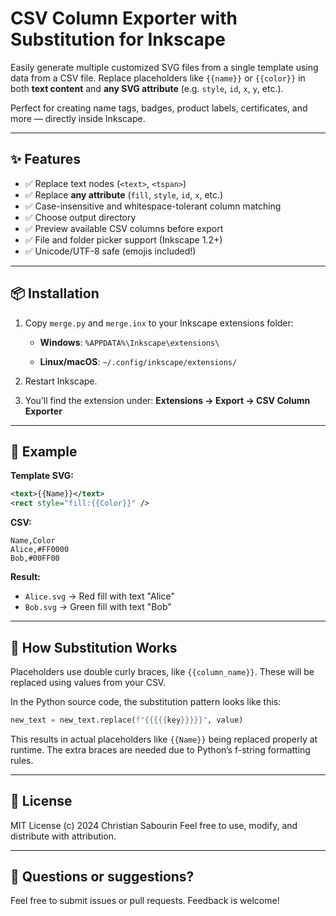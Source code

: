 # CSV Column Exporter with Substitution for Inkscape

Easily generate multiple customized SVG files from a single template using data from a CSV file. Replace placeholders like `{{name}}` or `{{color}}` in both **text content** and **any SVG attribute** (e.g. `style`, `id`, `x`, `y`, etc.).

Perfect for creating name tags, badges, product labels, certificates, and more — directly inside Inkscape.

---

## ✨ Features

* ✅ Replace text nodes (`<text>`, `<tspan>`)
* ✅ Replace **any attribute** (`fill`, `style`, `id`, `x`, etc.)
* ✅ Case-insensitive and whitespace-tolerant column matching
* ✅ Choose output directory
* ✅ Preview available CSV columns before export
* ✅ File and folder picker support (Inkscape 1.2+)
* ✅ Unicode/UTF-8 safe (emojis included!)

---

## 📦 Installation

1. Copy `merge.py` and `merge.inx` to your Inkscape extensions folder:

   * **Windows**:
     `%APPDATA%\Inkscape\extensions\`

   * **Linux/macOS**:
     `~/.config/inkscape/extensions/`

2. Restart Inkscape.

3. You’ll find the extension under:
   **Extensions → Export → CSV Column Exporter**

---

## 🧪 Example

**Template SVG:**

```xml
<text>{{Name}}</text>
<rect style="fill:{{Color}}" />
```

**CSV:**

```csv
Name,Color
Alice,#FF0000
Bob,#00FF00
```

**Result:**

* `Alice.svg` → Red fill with text "Alice"
* `Bob.svg` → Green fill with text "Bob"

---

## 💠 How Substitution Works

Placeholders use double curly braces, like `{{column_name}}`. These will be replaced using values from your CSV.

In the Python source code, the substitution pattern looks like this:

```python
new_text = new_text.replace(f"{{{{{key}}}}}", value)
```

This results in actual placeholders like `{{Name}}` being replaced properly at runtime. The extra braces are needed due to Python’s f-string formatting rules.

---

## 📄 License

MIT License
(c) 2024 Christian Sabourin
Feel free to use, modify, and distribute with attribution.

---

## 💬 Questions or suggestions?

Feel free to submit issues or pull requests. Feedback is welcome!
